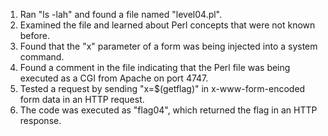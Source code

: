 1. Ran "ls -lah" and found a file named "level04.pl".
2. Examined the file and learned about Perl concepts that were not known before.
3. Found that the "x" parameter of a form was being injected into a system command.
4. Found a comment in the file indicating that the Perl file was being executed as a CGI from Apache on port 4747.
5. Tested a request by sending "x=$(getflag)" in x-www-form-encoded form data in an HTTP request.
6. The code was executed as "flag04", which returned the flag in an HTTP response.
